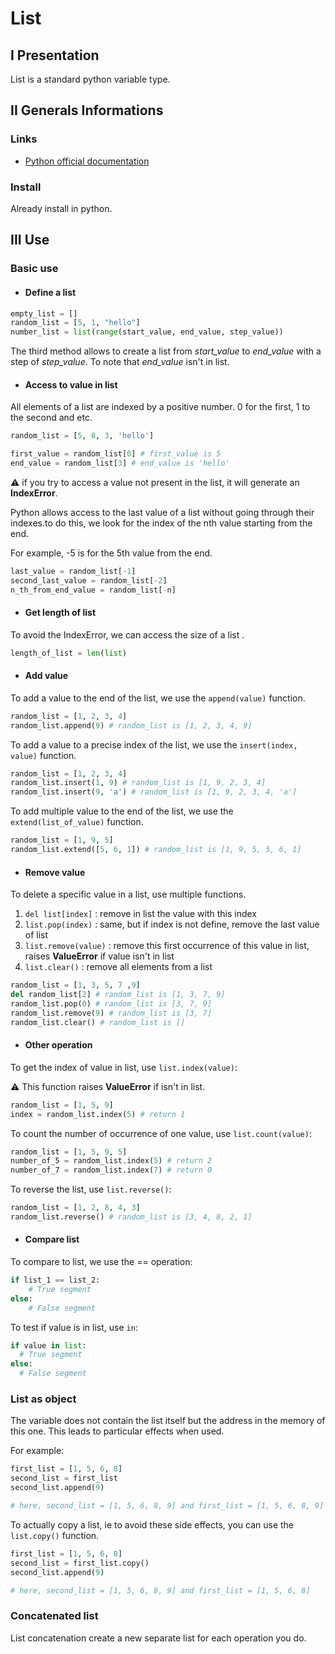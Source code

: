# List

## I Presentation

List is a standard python variable type.

## II Generals Informations

### Links

- [Python official documentation](https://docs.python.org/3/tutorial/datastructures.html "official documentation for python list")

### Install

Already install in python.

## III Use

### Basic use

- #### Define a list

```python
empty_list = []
random_list = [5, 1, "hello"]
number_list = list(range(start_value, end_value, step_value))
```
The third method allows to create a list from *start_value* to *end_value* with
a step of *step_value*. To note that *end_value* isn't in list.

- #### Access to value in list

All elements of a list are indexed by a positive number. 0 for the first, 1 to the second and etc.

```python
random_list = [5, 8, 3, 'hello']

first_value = random_list[0] # first_value is 5
end_value = random_list[3] # end_value is 'hello'
```

⚠ if you try to access a value not present in the list, it will generate an **IndexError**.

Python allows access to the last value of a list without going through their indexes.to do this, we look for the index of the nth value starting from the end.

For example, -5 is for the 5th value from the end.

```python
last_value = random_list[-1]
second_last_value = random_list[-2]
n_th_from_end_value = random_list[-n]
```

- #### Get length of list

To avoid the IndexError, we can access the size of a list .

```python
length_of_list = len(list)
```

- #### Add value

To add a value to the end of the list, we use the `append(value)` function.

```python
random_list = [1, 2, 3, 4]
random_list.append(9) # random_list is [1, 2, 3, 4, 9]
```

To add a value to a precise index of the list, we use the `insert(index, value)` function.

```python
random_list = [1, 2, 3, 4]
random_list.insert(1, 9) # random_list is [1, 9, 2, 3, 4]
random_list.insert(9, 'a') # random_list is [1, 9, 2, 3, 4, 'a']
```

To add multiple value to the end of the list, we use the `extend(list_of_value)` function.

```python
random_list = [1, 9, 5]
random_list.extend([5, 6, 1]) # random_list is [1, 9, 5, 5, 6, 1]
```

- #### Remove value

To delete a specific value in a list, use multiple functions.

1. `del list[index]` : remove in list the value with this index
2. `list.pop(index)` : same, but if index is not define, remove the last value of list
3. `list.remove(value)` : remove this first occurrence of this value in list, raises **ValueError** if value isn't in list
4. `list.clear()` : remove all elements from a list

```python
random_list = [1, 3, 5, 7 ,9]
del random_list[2] # random_list is [1, 3, 7, 9]
random_list.pop(0) # random_list is [3, 7, 9]
random_list.remove(9) # random_list is [3, 7]
random_list.clear() # random_list is []
```

- #### Other operation

To get the index of value in list, use `list.index(value)`:

⚠ This function raises **ValueError** if isn't in list.

```python
random_list = [1, 5, 9]
index = random_list.index(5) # return 1
```

To count the number of occurrence of one value, use `list.count(value)`:

```python
random_list = [1, 5, 9, 5]
number_of_5 = random_list.index(5) # return 2
number_of_7 = random_list.index(7) # return 0
```

To reverse the list, use `list.reverse()`:

```python
random_list = [1, 2, 8, 4, 3]
random_list.reverse() # random_list is [3, 4, 8, 2, 1]
```

- #### Compare list

To compare to list, we use the == operation:

```python
if list_1 == list_2:
    # True segment
else:
    # False segment
```

To test if value is in list, use `in`:
```python
if value in list:
  # True segment
else:
  # False segment
```

### List as object

The variable does not contain the list itself but the address in the memory of
this one. This leads to particular effects when used.

For example:
```python
first_list = [1, 5, 6, 8]
second_list = first_list
second_list.append(9)

# here, second_list = [1, 5, 6, 8, 9] and first_list = [1, 5, 6, 8, 9]
```
To actually copy a list, ie to avoid these side effects, you can use the
`list.copy()` function.
```python
first_list = [1, 5, 6, 8]
second_list = first_list.copy()
second_list.append(9)

# here, second_list = [1, 5, 6, 8, 9] and first_list = [1, 5, 6, 8]
```
### Concatenated list
List concatenation create a new separate list for each operation you do.
